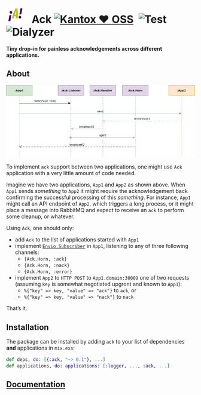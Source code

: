 # ![Ack Logo](https://raw.githubusercontent.com/am-kantox/ack/master/stuff/i/logo-48.png)   Ack [![Kantox ❤ OSS](https://img.shields.io/badge/❤-kantox_oss-informational.svg)](https://kantox.com/)  ![Test](https://github.com/am-kantox/ack/workflows/Test/badge.svg)  ![Dialyzer](https://github.com/am-kantox/ack/workflows/Dialyzer/badge.svg)

**Tiny drop-in for painless acknowledgements across different applications.**

## About

![Ack Message Lifetime](https://raw.githubusercontent.com/am-kantox/ack/master/stuff/i/ack.png)

To implement `ack` support between two applications, one might use `Ack` application with a very little amount of code needed.

Imagine we have two applications, `App1` and `App2` as shown above. When `App1` sends _something_ to `App2` it might require the acknowledgement back confirming the successful processing of this _something_. For instance, `App1` might call an API endpoint of `App2`, which triggers a long process, or it might place a message into RabbitMQ and expect to receive an `ack` to perform some cleanup, or whatever.

Using `Ack`, one should only:

- add `Ack` to the list of applications started with `App1`
- implement [`Envio.Subscriber`](https://hexdocs.pm/envio/Envio.Subscriber.html) in `App1`, listening to any of three following channels:
  - `{Ack.Horn, :ack}`
  - `{Ack.Horn, :nack}`
  - `{Ack.Horn, :error}`
- implement `App2` to `HTTP POST` to `App1.domain:30009` one of two requests (assuming `key` is somewhat negotiated upgront and known to `App1`):
  - `%{"key" => key, "value" => "ack"}` to `ack`, or
  - `%{"key" => key, "value" => "nack"}` to `nack`

That’s it.

## Installation

The package can be installed by adding `ack` to your list of dependencies **and** applications in `mix.exs`:

```elixir
def deps, do: [{:ack, "~> 0.1"}, ...]
def applications, do: applications: [:logger, ..., :ack, ...]
```

## [Documentation](https://hexdocs.pm/ack)
